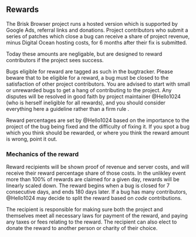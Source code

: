 ## Rewards

The Brisk Browser project runs a hosted version which is supported by Google Ads, referral links and donations.  Project contributors who submit a series of patches which close a bug can receive a share of project revenue, minus Digital Ocean hosting costs, for 6 months after their fix is submitted.

Today these amounts are negligable, but are designed to reward contributors if the project sees success.

Bugs eligible for reward are tagged as such in the bugtracker.  Please beware that to be eligible for a reward, a bug must be closed to the satisfaction of other project contributors.  You are advised to start with small or unrewarded bugs to get a hang of contributing to the project.  Any disputes will be resolved in good faith by project maintainer @Hello1024 (who is herself ineligible for all rewards), and you should consider everything here a guideline rather than a firm rule .

Reward percentages are set by @Hello1024 based on the importance to the project of the bug being fixed and the difficulty of fixing it.  If you spot a bug which you think should be rewarded, or where you think the reward amount is wrong, point it out.


### Mechanics of the reward

Reward recipients will be shown proof of revenue and server costs, and will receive their reward percentage share of those costs.  In the unlikley event more than 100% of rewards are claimed for a given day, rewards will be linearly scaled down.   The reward begins when a bug is closed for 7 consecutive days, and ends 180 days later.  If a bug has many contributors, @Hello1024 may decide to split the reward based on *code* contributions.

The recipient is responsible for making sure both the project and themselves meet all necessary laws for payment of the reward, and paying any taxes or fees relating to the reward.  The recipient can also elect to donate the reward to another person or charity of their choice.
